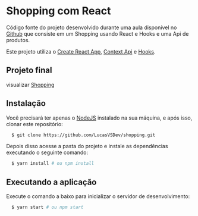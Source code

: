 # Shopping com React

Código fonte do projeto desenvolvido durante uma aula disponível no [Github](https://github.com/algaworks/algashopping) que consiste em um Shopping usando React e Hooks e uma Api de produtos.

Este projeto utiliza o [Create React App](https://github.com/facebook/create-react-app), [Context Api](https://pt-br.reactjs.org/docs/context.html) e [Hooks](https://pt-br.reactjs.org/docs/hooks-intro.html).

## Projeto final

 visualizar [Shopping]()

## Instalação

Você precisará ter apenas o [NodeJS](https://nodejs.org) instalado na sua máquina, e após isso, clonar este repositório:
```sh
  $ git clone https://github.com/LucasVSDev/shopping.git
```

Depois disso acesse a pasta do projeto e instale as dependências executando o seguinte comando:
```sh
  $ yarn install # ou npm install
```

## Executando a aplicação

Execute o comando a baixo para inicializar o servidor de desenvolvimento:
```sh
  $ yarn start # ou npm start
```
